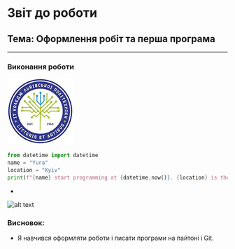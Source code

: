 # Звіт до роботи
## Тема: Оформлення робіт та перша програма
---
### Виконання роботи

![alt text](https://github.com/BobasB/it_college/raw/main/reports/pictures/logo-lit.jpg "ІТ Коледж")
```python
from datetime import datetime
name = "Yura"
location = "Kyiv"
print(f"{name} start programming at {datetime.now()}. {location} is the best city!")
```
-
![alt text](https://github.com/BobasB/it_college/raw/main/reports/pictures/lll.jpg "1")

### Висновок: 
- Я навчився оформляти роботи і писати програми на пайтоні і Git.
